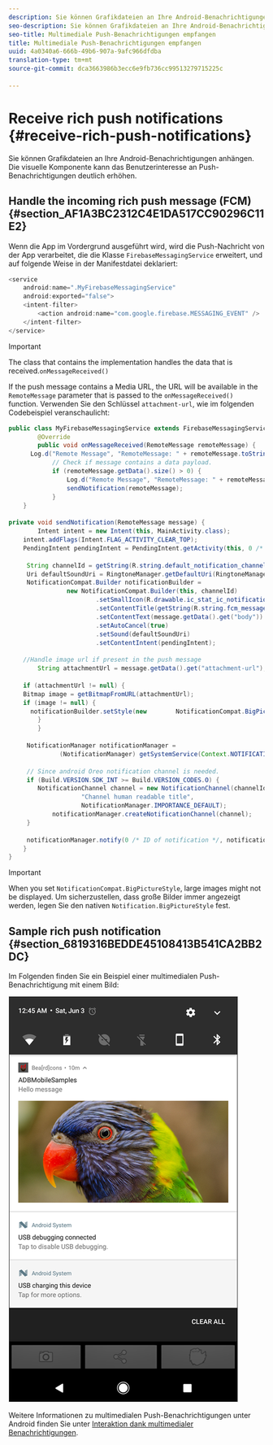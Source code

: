 ```yaml
---
description: Sie können Grafikdateien an Ihre Android-Benachrichtigungen anhängen. Die visuelle Komponente kann das Benutzerinteresse an Push-Benachrichtigungen deutlich erhöhen.
seo-description: Sie können Grafikdateien an Ihre Android-Benachrichtigungen anhängen. Die visuelle Komponente kann das Benutzerinteresse an Push-Benachrichtigungen deutlich erhöhen.
seo-title: Multimediale Push-Benachrichtigungen empfangen
title: Multimediale Push-Benachrichtigungen empfangen
uuid: 4a0340a6-666b-49b6-907a-9afc966dfdba
translation-type: tm+mt
source-git-commit: dca3663986b3ecc6e9fb736cc99513279715225c

---
```



# Receive rich push notifications {#receive-rich-push-notifications}

Sie können Grafikdateien an Ihre Android-Benachrichtigungen anhängen. Die visuelle Komponente kann das Benutzerinteresse an Push-Benachrichtigungen deutlich erhöhen.

## Handle the incoming rich push message (FCM) {#section_AF1A3BC2312C4E1DA517CC90296C11E2}

Wenn die App im Vordergrund ausgeführt wird, wird die Push-Nachricht von der App verarbeitet, die die Klasse `FirebaseMessagingService` erweitert, und auf folgende Weise in der Manifestdatei deklariert:

```java
<service
    android:name=".MyFirebaseMessagingService"
    android:exported="false">
    <intent-filter>
        <action android:name="com.google.firebase.MESSAGING_EVENT" />
    </intent-filter>
</service>
```

>[!IMPORTANT]
>
>The class that contains the  implementation handles the data that is received.`onMessageReceived()`

If the push message contains a Media URL, the URL will be available in the `RemoteMessage` parameter that is passed to the `onMessageReceived()` function. Verwenden Sie den Schlüssel `attachment-url`, wie im folgenden Codebeispiel veranschaulicht:

```java
public class MyFirebaseMessagingService extends FirebaseMessagingService {
        @Override
        public void onMessageReceived(RemoteMessage remoteMessage) {
      Log.d("Remote Message", "RemoteMessage: " + remoteMessage.toString());
            // Check if message contains a data payload.
            if (remoteMessage.getData().size() > 0) {
                Log.d("Remote Message", "RemoteMessage: " + remoteMessage.getData());
                sendNotification(remoteMessage);
            }
    }
 
private void sendNotification(RemoteMessage message) {
        Intent intent = new Intent(this, MainActivity.class);
    intent.addFlags(Intent.FLAG_ACTIVITY_CLEAR_TOP);
    PendingIntent pendingIntent = PendingIntent.getActivity(this, 0 /* Request code */, intent, PendingIntent.FLAG_ONE_SHOT);

     String channelId = getString(R.string.default_notification_channel_id);
     Uri defaultSoundUri = RingtoneManager.getDefaultUri(RingtoneManager.TYPE_NOTIFICATION);
     NotificationCompat.Builder notificationBuilder =
                new NotificationCompat.Builder(this, channelId)
                        .setSmallIcon(R.drawable.ic_stat_ic_notification)
                        .setContentTitle(getString(R.string.fcm_message))
                        .setContentText(message.getData().get("body"))
                        .setAutoCancel(true)
                        .setSound(defaultSoundUri)
                        .setContentIntent(pendingIntent);
  
    //Handle image url if present in the push message 
        String attachmentUrl = message.getData().get("attachment-url");
  
    if (attachmentUrl != null) { 
    Bitmap image = getBitmapFromURL(attachmentUrl); 
    if (image != null) { 
      notificationBuilder.setStyle(new        NotificationCompat.BigPictureStyle().bigPicture(image)); 
        } 
        } 

     NotificationManager notificationManager =
              (NotificationManager) getSystemService(Context.NOTIFICATION_SERVICE);

     // Since android Oreo notification channel is needed.
     if (Build.VERSION.SDK_INT >= Build.VERSION_CODES.O) {
        NotificationChannel channel = new NotificationChannel(channelId,
                    "Channel human readable title",
                    NotificationManager.IMPORTANCE_DEFAULT);
            notificationManager.createNotificationChannel(channel);
     }

     notificationManager.notify(0 /* ID of notification */, notificationBuilder.build());
    }
}
```

>[!IMPORTANT]
>
>When you set `NotificationCompat.BigPictureStyle`, large images might not be displayed. Um sicherzustellen, dass große Bilder immer angezeigt werden, legen Sie den nativen `Notification.BigPictureStyle` fest.

## Sample rich push notification {#section_6819316BEDDE45108413B541CA2BB2DC}

Im Folgenden finden Sie ein Beispiel einer multimedialen Push-Benachrichtigung mit einem Bild:

![](assets/rich-push-notification_example.png)

Weitere Informationen zu multimedialen Push-Benachrichtigungen unter Android finden Sie unter [Interaktion dank multimedialer Benachrichtigungen](https://developer.android.com/distribute/best-practices/engage/rich-notifications.html).
